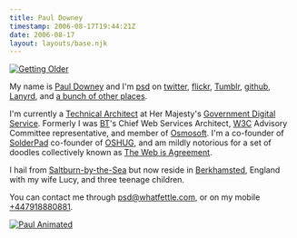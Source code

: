 ```yaml
---
title: Paul Downey
timestamp: 2006-08-17T19:44:21Z
date: 2006-08-17
layout: layouts/base.njk
---
```


<div class="vcard">
<a href="http://www.flickr.com/photos/psd/6641956439/" title="Getting Older by psd, on Flickr"><img src="http://farm8.staticflickr.com/7142/6641956439_0ff93f0eb8_z.jpg" alt="Getting Older"></a>

<p>My name is <a href="http://blog.whatfettle.com/" rel="me" class="fn url">Paul Downey</a> and I'm <a href="http://twitter.com/psd" rel="me" class="nickname">psd</a> on <a href="http://twitter.com/psd" rel="me">twitter</a>, <a href="http://flickr.com/people/psd" rel="me">flickr</a>, <a href="http://psd.tumblr.com" rel="me">Tumblr</a>, <a href="http://psd.github.com" rel="me">github</a>, <a href="http://lanyrd.com/profile/psd" rel="me">Lanyrd</a>, and <a href="/#elsewhere">a bunch of other places</a>.</p>

<p>I'm currently a <a href="http://digital.cabinetoffice.gov.uk/2012/02/23/blurring-boundaries/">Technical Architect</a> at Her Majesty's <a href="http://digital.cabinetoffice.gov.uk">Government Digital Service</a>. Formerly I was <a href="http://www.bt.com">BT</a>'s Chief Web Services Architect, <a href="www.w3.org">W3C</a> Advisory Committee representative, and member of <a href="http://osmosoft.com">Osmosoft</a>. I'm a co-founder of <a href="http://solderpad.com">SolderPad</a> co-founder of <a href="http://oshug.org">OSHUG</a>, and am mildly notorious for a set of doodles collectively known as <a href="http://thewebisagreement.com">The Web is Agreement</a>.</p>

<p>I hail from <a href="http://en.wikipedia.org/wiki/Saltburn-by-the-Sea">Saltburn-by-the-Sea</a> but now reside in <span class="adr"><a href="http://en.wikipedia.org/wiki/Berkhamsted" class="locality">Berkhamsted</a>, <span class="country-name">England</span></span> with my wife Lucy, and three teenage children.</p>

<p>You can contact me through <a href="mailto:psd@whatfettle.com" class="email">psd@whatfettle.com</a>, or on my <span class="tel"><span class="type">mobile</span> <a href="tel:+447918880881">+447918880881</a></span>.

<a href="http://www.flickr.com/photos/ndw/107153844/"><img alt="Paul Animated" src="http://farm1.static.flickr.com/19/107153844_e013132315_z.jpg" /></a>
</div>
